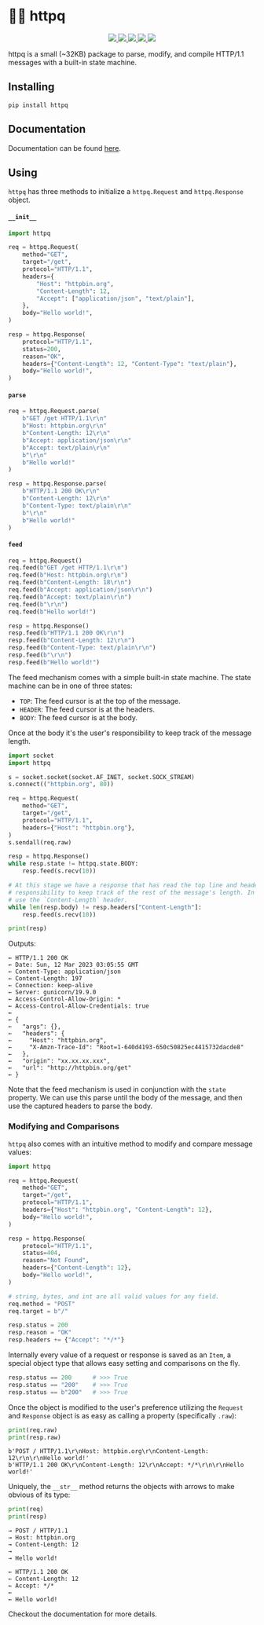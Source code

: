 # 🏃‍♂️ httpq

<p align="center">

  <a href="https://www.pepy.tech/projects/httpq">
    <img src="https://static.pepy.tech/badge/httpq">
  </a>

  <a href="https://github.com/synchronizing/httpq/actions/workflows/pytest-cover-run.yaml">
    <img src="https://github.com/synchronizing/httpq/actions/workflows/pytest-cover-run.yaml/badge.svg">
  </a>

  <a href="https://synchronizing.github.io/httpq/">
    <img src="https://github.com/synchronizing/httpq/actions/workflows/docs-publish.yaml/badge.svg">
  </a>
  
  <a href="https://coveralls.io/github/synchronizing/httpq?branch=master">
    <img src="https://coveralls.io/repos/github/synchronizing/httpq/badge.svg?branch=master">
  </a>

  <a href="https://opensource.org/licenses/MIT">
    <img src="https://img.shields.io/badge/License-MIT-yellow.svg">
  </a>
</p>

httpq is a small (~32KB) package to parse, modify, and compile HTTP/1.1 messages with a built-in state machine.

## Installing

```
pip install httpq
```

## Documentation

Documentation can be found [here](https://synchronizing.github.io/httpq/).

## Using

`httpq` has three methods to initialize a `httpq.Request` and `httpq.Response` object.

#### `__init__`

```python
import httpq

req = httpq.Request(
    method="GET",
    target="/get",
    protocol="HTTP/1.1",
    headers={
        "Host": "httpbin.org",
        "Content-Length": 12,
        "Accept": ["application/json", "text/plain"],
    },
    body="Hello world!",
)

resp = httpq.Response(
    protocol="HTTP/1.1",
    status=200,
    reason="OK",
    headers={"Content-Length": 12, "Content-Type": "text/plain"},
    body="Hello world!",
)
```

#### `parse`

```python
req = httpq.Request.parse(
    b"GET /get HTTP/1.1\r\n"
    b"Host: httpbin.org\r\n"
    b"Content-Length: 12\r\n"
    b"Accept: application/json\r\n"
    b"Accept: text/plain\r\n"
    b"\r\n"
    b"Hello world!"
)

resp = httpq.Response.parse(
    b"HTTP/1.1 200 OK\r\n"
    b"Content-Length: 12\r\n"
    b"Content-Type: text/plain\r\n"
    b"\r\n"
    b"Hello world!"
)
```

#### `feed`

```python
req = httpq.Request()
req.feed(b"GET /get HTTP/1.1\r\n")
req.feed(b"Host: httpbin.org\r\n")
req.feed(b"Content-Length: 18\r\n")
req.feed(b"Accept: application/json\r\n")
req.feed(b"Accept: text/plain\r\n")
req.feed(b"\r\n")
req.feed(b"Hello world!")

resp = httpq.Response()
resp.feed(b"HTTP/1.1 200 OK\r\n")
resp.feed(b"Content-Length: 12\r\n")
resp.feed(b"Content-Type: text/plain\r\n")
resp.feed(b"\r\n")
resp.feed(b"Hello world!")
```

The feed mechanism comes with a simple built-in state machine. The state machine can be in one of three states:

* `TOP`: The feed cursor is at the top of the message.
* `HEADER`: The feed cursor is at the headers.
* `BODY`: The feed cursor is at the body.

Once at the body it's the user's responsibility to keep track of the message length.

```python
import socket
import httpq

s = socket.socket(socket.AF_INET, socket.SOCK_STREAM)
s.connect(("httpbin.org", 80))

req = httpq.Request(
    method="GET",
    target="/get",
    protocol="HTTP/1.1",
    headers={"Host": "httpbin.org"},
)
s.sendall(req.raw)

resp = httpq.Response()
while resp.state != httpq.state.BODY:
    resp.feed(s.recv(10))

# At this stage we have a response that has read the top line and headers. It's the user's
# responsibility to keep track of the rest of the message's length. In this case, we'll just
# use the `Content-Length` header.
while len(resp.body) != resp.headers["Content-Length"]:
    resp.feed(s.recv(10))

print(resp)
```

Outputs:

```
← HTTP/1.1 200 OK
← Date: Sun, 12 Mar 2023 03:05:55 GMT
← Content-Type: application/json
← Content-Length: 197
← Connection: keep-alive
← Server: gunicorn/19.9.0
← Access-Control-Allow-Origin: *
← Access-Control-Allow-Credentials: true
← 
← {
←   "args": {}, 
←   "headers": {
←     "Host": "httpbin.org", 
←     "X-Amzn-Trace-Id": "Root=1-640d4193-650c50825ec4415732dacde8"
←   }, 
←   "origin": "xx.xx.xx.xxx", 
←   "url": "http://httpbin.org/get"
← }
```

Note that the feed mechanism is used in conjunction with the `state` property. We can use this parse until the body of the message, and then use the captured headers to parse the body.

### Modifying and Comparisons

`httpq` also comes with an intuitive method to modify and compare message values:

```python
import httpq

req = httpq.Request(
    method="GET",
    target="/get",
    protocol="HTTP/1.1",
    headers={"Host": "httpbin.org", "Content-Length": 12},
    body="Hello world!",
)

resp = httpq.Response(
    protocol="HTTP/1.1",
    status=404,
    reason="Not Found",
    headers={"Content-Length": 12},
    body="Hello world!",
)

# string, bytes, and int are all valid values for any field.
req.method = "POST"
req.target = b"/"

resp.status = 200
resp.reason = "OK"
resp.headers += {"Accept": "*/*"}
```

Internally every value of a request or response is saved as an `Item`, a special object type that allows easy setting and comparisons on the fly.

```python
resp.status == 200      # >>> True
resp.status == "200"    # >>> True
resp.status == b"200"   # >>> True
```

Once the object is modified to the user's preference utilizing the `Request` and `Response` object is as easy as calling a property (specifically `.raw`):

```python
print(req.raw)
print(resp.raw)
```

```
b'POST / HTTP/1.1\r\nHost: httpbin.org\r\nContent-Length: 12\r\n\r\nHello world!'
b'HTTP/1.1 200 OK\r\nContent-Length: 12\r\nAccept: */*\r\n\r\nHello world!'
```

Uniquely, the `__str__` method returns the objects with arrows to make obvious of its type:

```python
print(req)
print(resp)
```

```
→ POST / HTTP/1.1
→ Host: httpbin.org
→ Content-Length: 12
→ 
→ Hello world!

← HTTP/1.1 200 OK
← Content-Length: 12
← Accept: */*
← 
← Hello world!
```

Checkout the documentation for more details.
